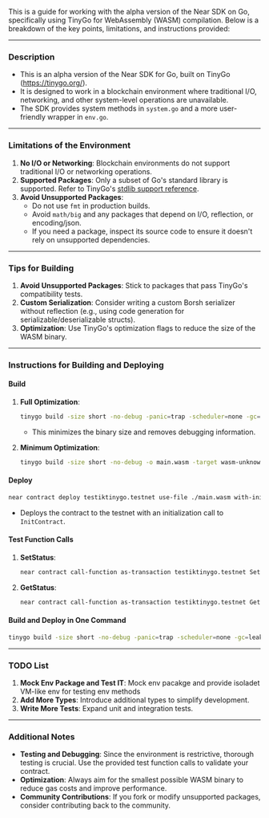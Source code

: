 This is a guide for working with the alpha version of the Near SDK on Go, specifically using TinyGo for WebAssembly (WASM) compilation. Below is a breakdown of the key points, limitations, and instructions provided:

---

### **Description**
- This is an alpha version of the Near SDK for Go, built on TinyGo (https://tinygo.org/).
- It is designed to work in a blockchain environment where traditional I/O, networking, and other system-level operations are unavailable.
- The SDK provides system methods in `system.go` and a more user-friendly wrapper in `env.go`.

---

### **Limitations of the Environment**
1. **No I/O or Networking**: Blockchain environments do not support traditional I/O or networking operations.
2. **Supported Packages**: Only a subset of Go's standard library is supported. Refer to TinyGo's [stdlib support reference](https://tinygo.org/docs/reference/lang-support/stdlib/).
3. **Avoid Unsupported Packages**:
   - Do not use `fmt` in production builds.
   - Avoid `math/big` and any packages that depend on I/O, reflection, or encoding/json.
   - If you need a package, inspect its source code to ensure it doesn't rely on unsupported dependencies.

---

### **Tips for Building**
1. **Avoid Unsupported Packages**: Stick to packages that pass TinyGo's compatibility tests.
2. **Custom Serialization**: Consider writing a custom Borsh serializer without reflection (e.g., using code generation for serializable/deserializable structs).
3. **Optimization**: Use TinyGo's optimization flags to reduce the size of the WASM binary.

---

### **Instructions for Building and Deploying**

#### **Build**
1. **Full Optimization**:
   ```bash
   tinygo build -size short -no-debug -panic=trap -scheduler=none -gc=leaking -o main.wasm -target wasm-unknown ./ && ls -lh main.wasm
   ```
   - This minimizes the binary size and removes debugging information.

2. **Minimum Optimization**:
   ```bash
   tinygo build -size short -no-debug -o main.wasm -target wasm-unknown ./ && ls -lh main.wasm
   ```

#### **Deploy**
```bash
near contract deploy testiktinygo.testnet use-file ./main.wasm with-init-call InitContract json-args '{}' prepaid-gas '100.0 Tgas' attached-deposit '0 NEAR' network-config testnet sign-with-legacy-keychain send
```
- Deploys the contract to the testnet with an initialization call to `InitContract`.

#### **Test Function Calls**
1. **SetStatus**:
   ```bash
   near contract call-function as-transaction testiktinygo.testnet SetStatus text-args Test2 prepaid-gas '100.0 Tgas' attached-deposit '0 NEAR' sign-as testiktinygo.testnet network-config testnet sign-with-keychain send
   ```

2. **GetStatus**:
   ```bash
   near contract call-function as-transaction testiktinygo.testnet GetStatus json-args '{}' prepaid-gas '100.0 Tgas' attached-deposit '0 NEAR' sign-as testiktinygo.testnet network-config testnet sign-with-keychain send
   ```

#### **Build and Deploy in One Command**
```bash
tinygo build -size short -no-debug -panic=trap -scheduler=none -gc=leaking -o main.wasm -target wasm-unknown ./ && ls -lh main.wasm && near contract deploy testiktinygo.testnet use-file ./main.wasm with-init-call InitContract json-args '{}' prepaid-gas '100.0 Tgas' attached-deposit '0 NEAR' network-config testnet sign-with-legacy-keychain send
```

---

### **TODO List**
1. **Mock Env Package and Test IT**: Mock env pacakge and provide isoladet VM-like env for testing env methods
2. **Add More Types**: Introduce additional types to simplify development.
3. **Write More Tests**: Expand unit and integration tests.

---

### **Additional Notes**
- **Testing and Debugging**: Since the environment is restrictive, thorough testing is crucial. Use the provided test function calls to validate your contract.
- **Optimization**: Always aim for the smallest possible WASM binary to reduce gas costs and improve performance.
- **Community Contributions**: If you fork or modify unsupported packages, consider contributing back to the community.